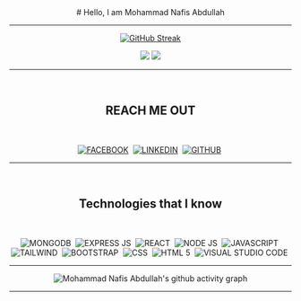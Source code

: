  <div align="center">
 # Hello, I am Mohammad Nafis Abdullah
 
 <!-- ![ezgif-4-198654169e](https://user-images.githubusercontent.com/92919697/158129322-2403dc29-39ce-4ed5-aab2-13feacc46f79.gif) -->
 
 
 <hr>
 
 [![GitHub Streak](https://github-readme-streak-stats.herokuapp.com/?user=Mohammad-Nafis-Abdullah&theme=graywhite)](https://github.com/DenverCoder1/github-readme-streak-stats)
 
 <img src="https://github-readme-stats.vercel.app/api?username=Mohammad-Nafis-Abdullah&show_icons=true&theme=graywhite&line_height=40"> <img src="https://github-readme-stats.vercel.app/api/top-langs/?username=Mohammad-Nafis-Abdullah&theme=graywhite&hide_langs_below=1">
 
 <!-- <img width="550"  src="https://github-readme-stats.vercel.app/api/top-langs?username=Mohammad-Nafis-Abdullah&show_icons=true&locale=en&layout=compact" alt="Mohammad Nafis Abdullah" /> -->
 
 
 
 
<hr>

</br>

##  **REACH ME OUT**

</br>
 

<a href="https://www.facebook.com/mohammad.nafis.abdullah">![FACEBOOK](https://img.shields.io/badge/Facebook-1877F2?style=for-the-badge&logo=facebook&logoColor=white)</a>&nbsp;
<a href="www.linkedin.com/in/mohammad-nafis-abdullah">![LINKEDIN](https://img.shields.io/badge/LinkedIn-0077B5?style=for-the-badge&logo=linkedin&logoColor=white)</a>&nbsp;
<a href="https://github.com/Mohammad-Nafis-Abdullah">![GITHUB](https://img.shields.io/badge/GitHub-100000?style=for-the-badge&logo=github&logoColor=white)</a>&nbsp;


<hr>
</br>

## Technologies that I know

</br>


![MONGODB](https://img.shields.io/badge/MongoDB-4EA94B?style=for-the-badge&logo=mongodb&logoColor=white)&nbsp;
![EXPRESS JS](https://img.shields.io/badge/Express.js-000000?style=for-the-badge&logo=express&logoColor=white)&nbsp;
![REACT](https://img.shields.io/badge/React-20232A?style=for-the-badge&logo=react&logoColor=61DAFB)&nbsp;
![NODE JS](https://img.shields.io/badge/Node.js-339933?style=for-the-badge&logo=nodedotjs&logoColor=white)&nbsp;
![JAVASCRIPT](https://img.shields.io/badge/JavaScript-323330?style=for-the-badge&logo=javascript&logoColor=F7DF1E)&nbsp;
![TAILWIND](https://img.shields.io/badge/Tailwind_CSS-38B2AC?style=for-the-badge&logo=tailwind-css&logoColor=white)&nbsp;
![BOOTSTRAP](https://img.shields.io/badge/Bootstrap-563D7C?style=for-the-badge&logo=bootstrap&logoColor=white)&nbsp;
![CSS](https://img.shields.io/badge/CSS3-1572B6?style=for-the-badge&logo=css3&logoColor=white)&nbsp;
![HTML 5](https://img.shields.io/badge/HTML5-E34F26?style=for-the-badge&logo=html5&logoColor=white)&nbsp;
![VISUAL STUDIO CODE](https://img.shields.io/badge/Visual_Studio_Code-0078D4?style=for-the-badge&logo=visual%20studio%20code&logoColor=white)&nbsp;

<hr>

![Mohammad Nafis Abdullah's github activity graph](https://activity-graph.herokuapp.com/graph?username=Mohammad-Nafis-Abdullah&bg_color=dark&color=777777&line=5194f0&point=5194f0&area=&hide_border=)

</div>

<hr>
